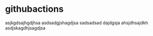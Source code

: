 # githubactions
asjkgdsajhgdjhsa
asdsadgjshagdjsa
sadsadsad
dajdgsja
ahsjdhsajdkh
asdjskagdhjsagdjsa

